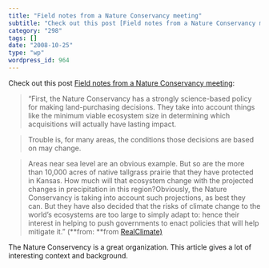 ```yaml
---
title: "Field notes from a Nature Conservancy meeting"
subtitle: "Check out this post [Field notes from a Nature Conservancy meeting](http://www.realclimate.org/index..."
category: "298"
tags: []
date: "2008-10-25"
type: "wp"
wordpress_id: 964
---
```

Check out this post [Field notes from a Nature Conservancy meeting](http://www.realclimate.org/index.php/archives/2008/10/field-notes-from-a-nature-conservancy-meeting/):
> “First, the Nature Conservancy has a strongly science-based policy for making land-purchasing decisions. They take into account things like the minimum viable ecosystem size in determining which acquisitions will actually have lasting impact.

> Trouble is, for many areas, the conditions those decisions are based on may change.

> Areas near sea level are an obvious example. But so are the more than 10,000 acres of native tallgrass prairie that they have protected in Kansas. How much will that ecosystem change with the projected changes in precipitation in this region?Obviously, the Nature Conservancy is taking into account such projections, as best they can. But they have also decided that the risks of climate change to the world’s ecosystems are too large to simply adapt to: hence their interest in helping to push governments to enact policies that will help mitigate it.” (**from: **from [RealClimate)](http://www.realclimate.org/index.php/feed/)

> 
The Nature Conservency is a great organization. This article gives a lot of interesting context and background.